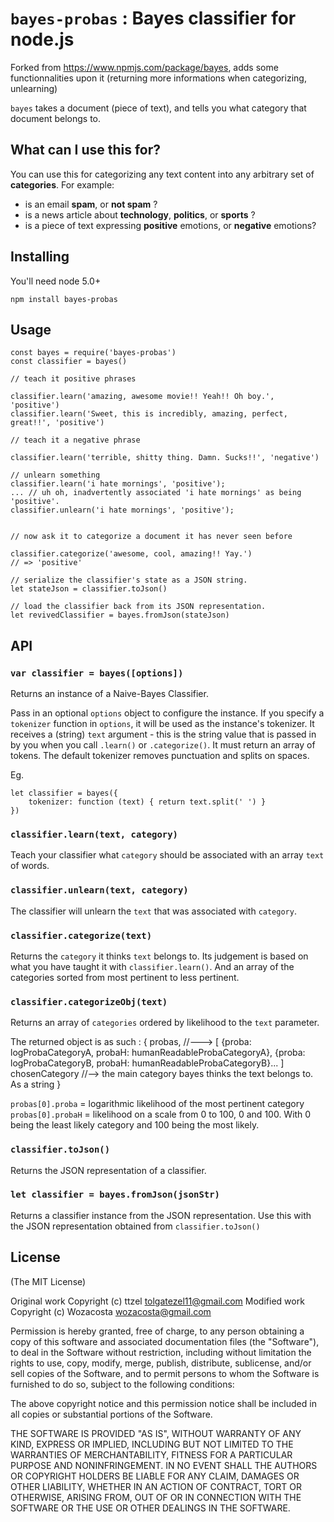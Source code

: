 # `bayes-probas` : Bayes classifier for node.js

Forked from https://www.npmjs.com/package/bayes, adds some functionnalities upon it (returning more informations when categorizing, unlearning)

`bayes` takes a document (piece of text), and tells you what category that document belongs to.

## What can I use this for?

You can use this for categorizing any text content into any arbitrary set of **categories**. For example:

- is an email **spam**, or **not spam** ?
- is a news article about **technology**, **politics**, or **sports** ?
- is a piece of text expressing **positive** emotions, or **negative** emotions?

## Installing

You'll need node 5.0+

```
npm install bayes-probas
```

## Usage

```
const bayes = require('bayes-probas')
const classifier = bayes()

// teach it positive phrases

classifier.learn('amazing, awesome movie!! Yeah!! Oh boy.', 'positive')
classifier.learn('Sweet, this is incredibly, amazing, perfect, great!!', 'positive')

// teach it a negative phrase

classifier.learn('terrible, shitty thing. Damn. Sucks!!', 'negative')

// unlearn something
classifier.learn('i hate mornings', 'positive');
... // uh oh, inadvertently associated 'i hate mornings' as being 'positive'.
classifier.unlearn('i hate mornings', 'positive');


// now ask it to categorize a document it has never seen before

classifier.categorize('awesome, cool, amazing!! Yay.')
// => 'positive'

// serialize the classifier's state as a JSON string.
let stateJson = classifier.toJson()

// load the classifier back from its JSON representation.
let revivedClassifier = bayes.fromJson(stateJson)
```

## API

### `var classifier = bayes([options])`

Returns an instance of a Naive-Bayes Classifier.

Pass in an optional `options` object to configure the instance. If you specify a `tokenizer` function in `options`, it will be used as the instance's tokenizer. It receives a (string) `text` argument - this is the string value that is passed in by you when you call `.learn()` or `.categorize()`. It must return an array of tokens. The default tokenizer removes punctuation and splits on spaces.

Eg.

```
let classifier = bayes({
    tokenizer: function (text) { return text.split(' ') }
})
```

### `classifier.learn(text, category)`

Teach your classifier what `category` should be associated with an array `text` of words.

### `classifier.unlearn(text, category)`

The classifier will unlearn the `text` that was associated with `category`.

### `classifier.categorize(text)`

Returns the `category` it thinks `text` belongs to. Its judgement is based on what you have taught it with `classifier.learn()`.
And an array of the categories sorted from most pertinent to less pertinent.

### `classifier.categorizeObj(text)`

Returns an array of `categories` ordered by likelihood to the `text` parameter.

The returned object is as such :
{
    probas,    //--->     [
                              {proba: logProbaCategoryA, probaH: humanReadableProbaCategoryA},
                              {proba: logProbaCategoryB, probaH: humanReadableProbaCategoryB}...
                          ]
    chosenCategory  //--> the main category bayes thinks the text belongs to. As a string
}

`probas[0].proba` = logarithmic likelihood of the most pertinent category
`probas[0].probaH` = likelihood on a scale from 0 to 100, 0 and 100. With 0 being the least likely category and 100 being the most likely.

### `classifier.toJson()`

Returns the JSON representation of a classifier.

### `let classifier = bayes.fromJson(jsonStr)`

Returns a classifier instance from the JSON representation. Use this with the JSON representation obtained from `classifier.toJson()`


## License

(The MIT License)

Original work Copyright (c) ttzel <tolgatezel11@gmail.com>
Modified work Copyright (c) Wozacosta  <wozacosta@gmail.com>

Permission is hereby granted, free of charge, to any person obtaining a copy
of this software and associated documentation files (the "Software"), to deal
in the Software without restriction, including without limitation the rights
to use, copy, modify, merge, publish, distribute, sublicense, and/or sell
copies of the Software, and to permit persons to whom the Software is
furnished to do so, subject to the following conditions:

The above copyright notice and this permission notice shall be included in
all copies or substantial portions of the Software.

THE SOFTWARE IS PROVIDED "AS IS", WITHOUT WARRANTY OF ANY KIND, EXPRESS OR
IMPLIED, INCLUDING BUT NOT LIMITED TO THE WARRANTIES OF MERCHANTABILITY,
FITNESS FOR A PARTICULAR PURPOSE AND NONINFRINGEMENT. IN NO EVENT SHALL THE
AUTHORS OR COPYRIGHT HOLDERS BE LIABLE FOR ANY CLAIM, DAMAGES OR OTHER
LIABILITY, WHETHER IN AN ACTION OF CONTRACT, TORT OR OTHERWISE, ARISING FROM,
OUT OF OR IN CONNECTION WITH THE SOFTWARE OR THE USE OR OTHER DEALINGS IN
THE SOFTWARE.
